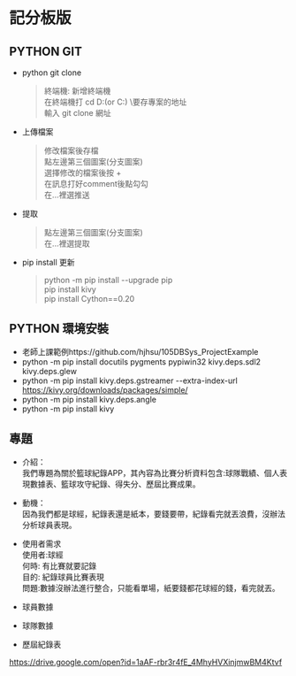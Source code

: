 # 記分板版

## PYTHON GIT
* python git clone
  > 終端機: 新增終端機  
  > 在終端機打 cd D:(or C:) \要存專案的地址  
  > 輸入 git clone 網址  

* 上傳檔案
  > 修改檔案後存檔  
  > 點左邊第三個圖案(分支圖案)  
  > 選擇修改的檔案後按 +  
  > 在訊息打好comment後點勾勾  
  > 在...裡選推送
 
* 提取
  > 點左邊第三個圖案(分支圖案)  
  > 在...裡選提取  

* pip install 更新
  > python -m pip install --upgrade pip  
  > pip install kivy  
  > pip install Cython==0.20  
  
## PYTHON 環境安裝
* 老師上課範例https://github.com/hjhsu/105DBSys_ProjectExample
* python -m pip install docutils pygments pypiwin32 kivy.deps.sdl2 kivy.deps.glew
* python -m pip install kivy.deps.gstreamer --extra-index-url https://kivy.org/downloads/packages/simple/
* python -m pip install kivy.deps.angle
* python -m pip install kivy

## 專題
* 介紹：  
  我們專題為關於籃球紀錄APP，其內容為比賽分析資料包含:球隊戰績、個人表現數據表、籃球攻守紀錄、得失分、歷屆比賽成果。  
  
* 動機：  
  因為我們都是球經，紀錄表還是紙本，要錢要帶，紀錄看完就丟浪費，沒辦法分析球員表現。 
  
* 使用者需求   
  使用者:球經  
  何時: 有比賽就要記錄  
  目的: 紀錄球員比賽表現  
  問題:數據沒辦法進行整合，只能看單場，紙要錢都花球經的錢，看完就丟。  

* 球員數據
* 球隊數據
* 歷屆紀錄表  

https://drive.google.com/open?id=1aAF-rbr3r4fE_4MhyHVXinjmwBM4Ktvf
